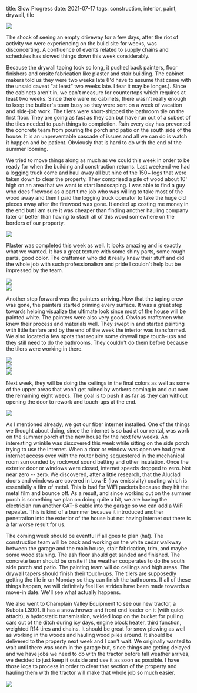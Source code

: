 title: Slow Progress
date: 2021-07-17 
tags: construction, interior, paint, drywall, tile 


![](/files/2021-07-17-evaluating.jpeg)       

The shock of seeing an empty driveway for a few days, after the riot of activity we were experiencing on the build site for weeks, was disconcerting. A confluence of events related to supply chains and schedules has slowed things down this week considerably. 

Because the drywall taping took so long, it pushed back painters, floor finishers and onsite fabrication like plaster and stair building. The cabinet makers told us they were two weeks late (I'd have to assume that came with the unsaid caveat "at least" two weeks late. I fear it may be longer.). Since the cabinets aren't in, we can't measure for countertops which requires at least two weeks. Since there were no cabinets, there wasn't really enough to keep the builder's team busy so they were sent on a week of vacation and side-job work.  The tilers were short-shipped the bathroom tile on the first floor. They are going as fast as they can but have run out of a subset of the tiles needed to push things to completion. Rain every day has prevented the concrete team from pouring the porch and patio on the south side of the house.   It is an unpreventable cascade of issues and all we can do is watch it happen and be patient. Obviously that is hard to do with the end of the summer looming. 

We tried to move things along as much as we could this week in order to be ready for when the building and construction returns. Last weekend we had a logging truck come and haul away all but nine of the 150+ logs that were taken down to clear the property. They comprised a pile of wood about 10' high on an area that we want to start landscaping. I was able to find a guy who does firewood as a part time job who was willing to take most of the wood away and then I paid the logging truck operator to take the huge old pieces away after the firewood was gone.  It ended up costing me money in the end but I am sure it was cheaper than finding another hauling company later or better than having to stash all of this wood somewhere on the borders of our property. 

![](/files/2021-07-17-logger.jpeg)       

Plaster was completed this week as well.  It looks amazing and is exactly what we wanted.  It has a great texture with some shiny parts, some rough parts, good color. The craftsmen who did it really knew their stuff and did the whole job with such professionalism and pride I couldn't help but be impressed by the team. 

![](/files/2021-07-17-plaster1.jpeg)       
![](/files/2021-07-17-plaster-long-range.jpeg)       

Another step forward was the painters arriving.  Now that the taping crew was gone, the painters started priming every surface.  It was a great step towards helping visualize the ultimate look since most of the house will be painted white. The painters were also very good.  Obvious craftsmen who knew their process and materials well. They swept in and started painting with little fanfare and by the end of the week the interior was transformed.  We also located a few spots that require some drywall tape touch-ups and they still need to do the bathrooms.  They couldn't do them before because the tilers were working in there.

![](/files/2021-07-17-sw-primer.jpeg)       
![](/files/2021-07-17-spare-room-primer.jpeg)       
![](/files/2021-07-17-view-from-up-primer.jpeg)       

Next week, they will be doing the ceilings in the final colors as well as some of the upper areas that won't get ruined by workers coming in and out over the remaining eight weeks. The goal is to push it as far as they can without opening the door to rework and touch-ups at the end. 

![](/files/2021-07-17-summer-porch-andrew.jpeg)       

As I mentioned already, we got our fiber internet installed. One of the things we thought about doing, since the internet is so bad at our rental, was work on the summer porch at the new house for the next few weeks. An interesting wrinkle was discovered this week while sitting on the side porch trying to use the internet.  When a door or window was open we had great internet access even with the router being sequestered in the mechanical room surrounded by rockwool sound batting and other insulation. Once the exterior door or windows were closed, internet speeds dropped to zero.  Not near zero -- zero.  We discovered, after a little research, that the Aluclad doors and windows are covered in Low-E (low emissivity) coating which is essentially a film of metal. This is bad for WiFi packets because they hit the metal film and bounce off. As a result, and since working out on the summer porch is something we plan on doing quite a bit, we are having the electrician run another CAT-6 cable into the garage so we can add a WiFi repeater. This is kind of a bummer because it introduced another penetration into the exterior of the house but not having internet out there is a far worse result for us. 

The coming week should be eventful if all goes to plan (ha!). The construction team will be back and working on the white cedar walkway between the garage and the main house, stair fabrication, trim, and maybe some wood staining. The ash floor should get sanded and finished. The concrete team should be onsite if the weather cooperates to do the south side porch and patio. The painting team will do ceilings and high areas. The drywall tapers should finish their touch-ups.  The tilers are supposedly getting the tile in on Monday so they can finish the bathrooms. If all of these things happen, we will definitely feel like strides have been made towards a move-in date. We'll see what actually happens. 

We also went to Champlain Valley Equipment to see our new tractor, a Kubota L3901. It has a snowthrower and front end loader on it (with quick attach), a hydrostatic transmission,  welded loop on the bucket for pulling cars out of the ditch during icy days, engine block heater, third function, weighted R14 tires and chains. It should be great for snow plowing as well as working in the woods and hauling wood piles around.  It should be delivered to the property next week and I can't wait. We originally wanted to wait until there was room in the garage but, since things are getting delayed and we have jobs we need to do with the tractor before fall weather arrives, we decided to just keep it outside and use it as soon as possible. I have those logs to process in order to clear that section of the property and hauling them with the tractor will make that whole job so much easier. 

![](/files/2021-07-17-kubota.jpeg)       
